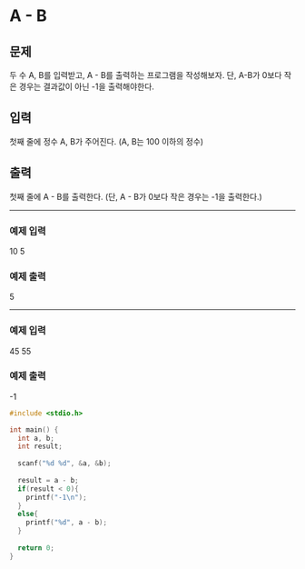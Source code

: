 # A - B

## 문제

두 수 A, B를 입력받고, A - B를 출력하는 프로그램을 작성해보자. 단, A-B가 0보다 작은 경우는 결과값이 아닌 -1을 출력해야한다.

## 입력

첫째 줄에 정수 A, B가 주어진다. (A, B는 100 이하의 정수)

## 출력

첫째 줄에 A - B를 출력한다. (단, A - B가 0보다 작은 경우는 -1을 출력한다.)

------------

### 예제 입력

10 5

### 예제 출력

5

------------

### 예제 입력

45 55

### 예제 출력

-1

```c++
#include <stdio.h>

int main() {
  int a, b;
  int result;
  
  scanf("%d %d", &a, &b);
  
  result = a - b;
  if(result < 0){
    printf("-1\n");
  }
  else{
    printf("%d", a - b);
  }
  
  return 0;
}
```





